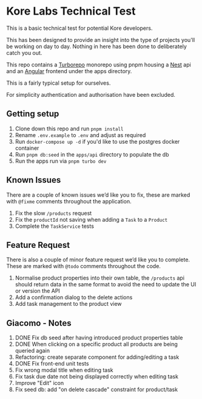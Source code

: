 # Kore Labs Technical Test

This is a basic technical test for potential Kore developers.

This has been designed to provide an insight into the type of projects you'll be working on day to day. Nothing in here has been done to deliberately catch you out.

This repo contains a [Turborepo](https://turbo.build/repo) monorepo using pnpm housing a [Nest](https://nestjs.com) api and an [Angular](https://angular.dev/) frontend under the apps directory. 

This is a fairly typical setup for ourselves. 

For simplicity authentication and authorisation have been excluded.

## Getting setup

1. Clone down this repo and run `pnpm install`
1. Rename `.env.example` to `.env` and adjust as required
1. Run `docker-compose up -d` if you'd like to use the postgres docker container
1. Run `pnpm db:seed` in the `apps/api` directory to populate the db
1. Run the apps run via `pnpm turbo dev`

## Known Issues
There are a couple of known issues we’d like you to fix, these are marked with `@fixme` comments throughout the application.

1. Fix the slow `/products` request
1. Fix the `productId` not saving when adding a `Task` to a `Product`
1. Complete the `TaskService` tests

## Feature Request
There is also a couple of minor feature request we’d like you to complete. These are marked with `@todo` comments throughout the code.

1. Normalise product properties into their own table, the `/products` api should return data in the same format to avoid the need to update the UI or version the API
1. Add a confirmation dialog to the delete actions
1. Add task management to the product view

## Giacomo - Notes
1. DONE Fix db seed after having introduced product properties table
2. DONE When clicking on a specific product all products are being queried again
3. Refactoring: create separate component for adding/editing a task
4. DONE Fix front-end unit tests
5. Fix wrong modal title when editing task
6. Fix task due date not being displayed correctly when editing task
7. Improve "Edit" icon
8. Fix seed db: add "on delete cascade" constraint for product/task